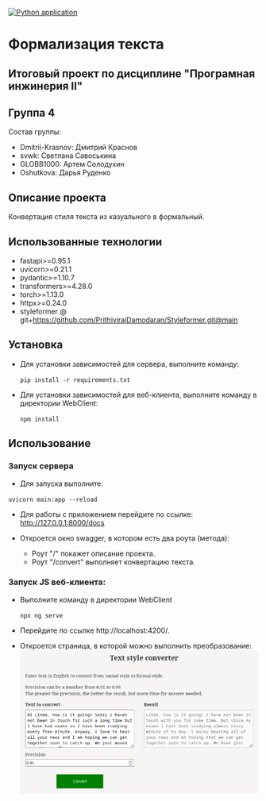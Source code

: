 [![Python application](https://github.com/svwk/progr_eng-II/actions/workflows/python-app.yml/badge.svg)](https://github.com/svwk/progr_eng-II/actions/workflows/python-app.yml)

# Формализация текста

## Итоговый проект по дисциплине "Програмная инжинерия II"

## Группа 4

Состав группы:

- Dmitrii-Krasnov: Дмитрий Краснов
- svwk: Светлана Савоськина
- GLOBB1000: Артем Солодухин
- Oshutkova: Дарья Руденко

## Описание проекта

Конвертация стиля текста из казуального в формальный.

## Использованные технологии

- fastapi>=0.95.1
- uvicorn>=0.21.1
- pydantic>=1.10.7
- transformers>=4.28.0
- torch>=1.13.0
- httpx>=0.24.0
- styleformer @ git+https://github.com/PrithivirajDamodaran/Styleformer.git@main

## Установка

- Для установки зависимостей для сервера, выполните команду:

  `pip install -r requirements.txt`

- Для установки зависимостей для веб-клиента, выполните команду в директории WebClient:

  `npm install`

## Использование

### Запуск сервера

- Для запуска выполните:

`uvicorn main:app --reload`

- Для работы с приложением перейдите по ссылке:
  http://127.0.0.1:8000/docs

- Откроется окно swagger, в котором есть два роута (метода):
    - Роут "/" покажет описание проекта.
    - Роут "/convert" выполняет конвертацию текста.

### Запуск JS веб-клиента:

- Выполните команду в директории WebClient

  `npx ng serve`
- Перейдите по ссылке http://localhost:4200/.

- Откроется страница, в которой можно выполнить преобразование:
  ![img.png](img.png)

